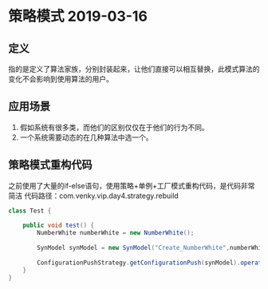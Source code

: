 # 策略模式 2019-03-16

## 定义
指的是定义了算法家族，分别封装起来，让他们直接可以相互替换，此模式算法的变化不会影响到使用算法的用户。


## 应用场景
1. 假如系统有很多类，而他们的区别仅仅在于他们的行为不同。
2. 一个系统需要动态的在几种算法中选一个。

## 策略模式重构代码
之前使用了大量的if-else语句，使用策略+单例+工厂模式重构代码，是代码非常简洁
代码路径：com.venky.vip.day4.strategy.rebuild
```java
class Test {
    
    public void test() {
        NumberWhite numberWhite = new NumberWhite();
            
        SynModel synModel = new SynModel("Create_NumberWhite",numberWhite);
            
        ConfigurationPushStrategy.getConfigurationPush(synModel).operate(synModel);
    }
}
```


